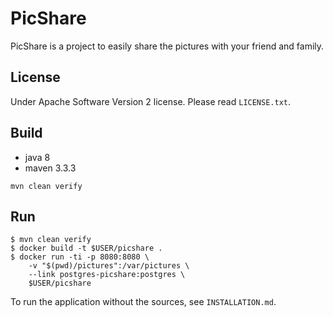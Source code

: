 # PicShare

PicShare is a project to easily share the pictures with your friend and family.

## License

Under Apache Software Version 2 license. Please read `LICENSE.txt`.

## Build

 - java 8
 - maven 3.3.3

```
mvn clean verify
```

## Run

```
$ mvn clean verify
$ docker build -t $USER/picshare .
$ docker run -ti -p 8080:8080 \
    -v "$(pwd)/pictures":/var/pictures \
    --link postgres-picshare:postgres \
    $USER/picshare
```

To run the application without the sources, see `INSTALLATION.md`.
